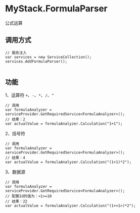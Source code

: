 # MyStack.FormulaParser
 公式运算

## 调用方式
```
// 服务注入
var services = new ServiceCollection();
services.AddFormulaParser();


```

## 功能

1、运算符 `+`、`-`、`*`、`/`、`^`
```
// 调用
var formulaAnalyzer = serviceProvider.GetRequiredService<FormulaAnalyzer>();
// 结果：2
var actualValue = formulaAnalyzer.Calculation("1+1");
```


2、括号符

```
// 调用
var formulaAnalyzer = serviceProvider.GetRequiredService<FormulaAnalyzer>();
// 结果：4
var actualValue = formulaAnalyzer.Calculation("(1+1)*2");
```
 
3、数据源

```
// 调用
var formulaAnalyzer = serviceProvider.GetRequiredService<FormulaAnalyzer>();
// 配置Id的值为：<1>=10
// 结果：22
var actualValue = formulaAnalyzer.Calculation("(1+<1>)*2");
```

